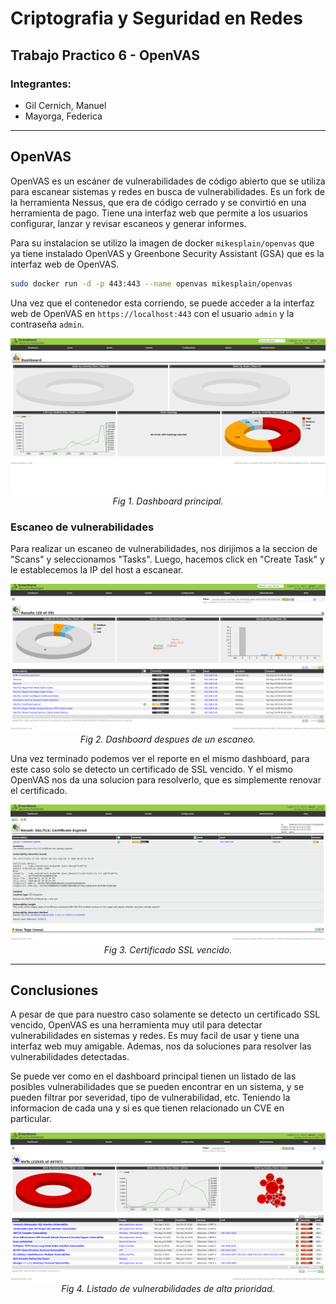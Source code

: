 # Criptografia y Seguridad en Redes

## Trabajo Practico 6 - OpenVAS

### Integrantes:

- Gil Cernich, Manuel
- Mayorga, Federica

---


## OpenVAS

OpenVAS es un escáner de vulnerabilidades de código abierto que se utiliza para escanear sistemas y redes en busca de vulnerabilidades. Es un fork de la herramienta Nessus, que era de código cerrado y se convirtió en una herramienta de pago. Tiene una interfaz web que permite a los usuarios configurar, lanzar y revisar escaneos y generar informes.

Para su instalacion se utilizo la imagen de docker `mikesplain/openvas` que ya tiene instalado OpenVAS y Greenbone Security Assistant (GSA) que es la interfaz web de OpenVAS.

```bash
sudo docker run -d -p 443:443 --name openvas mikesplain/openvas
```

Una vez que el contenedor esta corriendo, se puede acceder a la interfaz web de OpenVAS en `https://localhost:443` con el usuario `admin` y la contraseña `admin`.

<p align="center">
    <img src="imgs/dashboard.png"><br>
    <em>Fig 1. Dashboard principal.</em>
</p>

### Escaneo de vulnerabilidades

Para realizar un escaneo de vulnerabilidades, nos dirijimos a la seccion de "Scans" y seleccionamos "Tasks". Luego, hacemos click en "Create Task" y le establecemos la IP del host a escanear.

<p align="center">
    <img src="imgs/scan.png"><br>
    <em>Fig 2. Dashboard despues de un escaneo.</em>
</p>

Una vez terminado podemos ver el reporte en el mismo dashboard, para este caso solo se detecto un certificado de SSL vencido. Y el mismo OpenVAS nos da una solucion para resolverlo, que es simplemente renovar el certificado.

<p align="center">
    <img src="imgs/ssl-vuln.png"><br>
    <em>Fig 3. Certificado SSL vencido.</em>
</p>

---

## Conclusiones

A pesar de que para nuestro caso solamente se detecto un certificado SSL vencido, OpenVAS es una herramienta muy util para detectar vulnerabilidades en sistemas y redes. Es muy facil de usar y tiene una interfaz web muy amigable. Ademas, nos da soluciones para resolver las vulnerabilidades detectadas.

Se puede ver como en el dashboard principal tienen un listado de las posibles vulnerabilidades que se pueden encontrar en un sistema, y se pueden filtrar por severidad, tipo de vulnerabilidad, etc. Teniendo la informacion de cada una y si es que tienen relacionado un CVE en particular.

<p align="center">
    <img src="imgs/vulns.png"><br>
    <em>Fig 4. Listado de vulnerabilidades de alta prioridad.</em>
</p>
